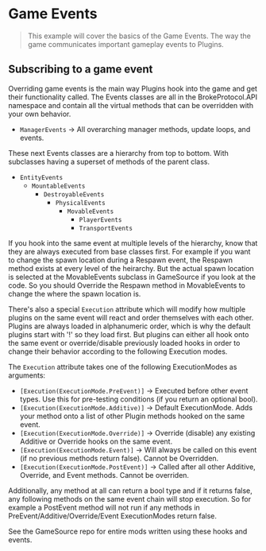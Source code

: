 # Game Events
> This example will cover the basics of the Game Events. The way the game communicates important gameplay events to Plugins.

## Subscribing to a game event
Overriding game events is the main way Plugins hook into the game and get their functionality called. The Events classes are all in the BrokeProtocol.API namespace and contain all the virtual methods that can be overridden with your own behavior.

- ``ManagerEvents`` -> All overarching manager methods, update loops, and events.

These next Events classes are a hierarchy from top to bottom. With subclasses having a superset of methods of the parent class.

- ``EntityEvents``
  - ``MountableEvents``
    - ``DestroyableEvents``
      - ``PhysicalEvents``
        - ``MovableEvents``
          - ``PlayerEvents``
          - ``TransportEvents``

If you hook into the same event at multiple levels of the hierarchy, know that they are always executed from base classes first. For example if you want to change the spawn location during a Respawn event, the Respawn method exists at every level of the heirarchy. But the actual spawn location is selected at the MovableEvents subclass in GameSource if you look at the code. So you should Override the Respawn method in MovableEvents to change the where the spawn location is.

There's also a special ``Execution`` attribute which will modify how multiple plugins on the same event will react and order themselves with each other. Plugins are always loaded in alphanumeric order, which is why the default plugins start with '!' so they load first. But plugins can either all hook onto the same event or override/disable previously loaded hooks in order to change their behavior according to the following Execution modes.

The ``Execution`` attribute takes one of the following ExecutionModes as arguments:

- ``[Execution(ExecutionMode.PreEvent)]`` -> Executed before other event types. Use this for pre-testing conditions (if you return an optional bool).
- ``[Execution(ExecutionMode.Additive)]`` -> Default ExecutionMode. Adds your method onto a list of other Plugin methods hooked on the same event.
- ``[Execution(ExecutionMode.Override)]`` -> Override (disable) any existing Additive or Override hooks on the same event.
- ``[Execution(ExecutionMode.Event)]`` -> Will always be called on this event (if no previous methods return false). Cannot be Overridden.
- ``[Execution(ExecutionMode.PostEvent)]`` -> Called after all other Additive, Override, and Event methods. Cannot be overriden.

Additionally, any method at all can return a bool type and if it returns false, any following methods on the same event chain will stop execution. So for example a PostEvent method will not run if any methods in PreEvent/Additive/Override/Event ExecutionModes return false.

See the GameSource repo for entire mods written using these hooks and events.
